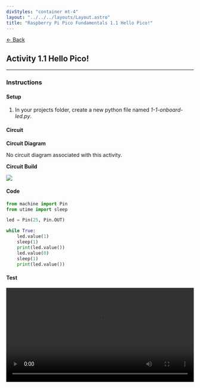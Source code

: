 ```yaml
---
divStyles: "container mt-4"
layout: "../../../layouts/Layout.astro"
title: "Raspberry Pi Pico Fundamentals 1.1 Hello Pico!"
---
```


[← Back](/pi-pico-fundamentals/)

## Activity 1.1 Hello Pico!

---

### Instructions

#### Setup

1. In your projects folder, create a new python file named _1-1-onboard-led.py_.

#### Circuit

**Circuit Diagram**

No circuit diagram associated with this activity.

**Circuit Build**

<img src="/courses/pi-pico-fundamentals/onboard-led-gp25-build.png" class="mw-100 my-3"/>

#### Code

```py
from machine import Pin
from utime import sleep

led = Pin(25, Pin.OUT)

while True:
    led.value(1)
    sleep(1)
    print(led.value())
    led.value(0)
    sleep(1)
    print(led.value())
```

#### Test

<video src="/courses/pi-pico-fundamentals/onboard-led-gp25.mp4" controls style="width: 100%; max-width: 640px;"></video>
